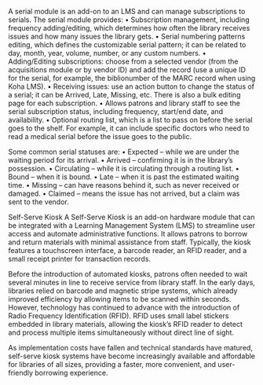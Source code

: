 A serial module is an add-on to an LMS and can manage subscriptions to serials.
The serial module provides:
	•	Subscription management, including frequency adding/editing, which determines how often the library receives issues and how many issues the library gets.
	•	Serial numbering patterns editing, which defines the customizable serial pattern; it can be related to day, month, year, volume, number, or any custom numbers.
	•	Adding/Editing subscriptions: choose from a selected vendor (from the acquisitions module or by vendor ID) and add the record (use a unique ID for the serial, for example, the biblionumber of the MARC record when using Koha LMS).
	•	Receiving issues: use an action button to change the status of a serial; it can be Arrived, Late, Missing, etc. There is also a bulk editing page for each subscription.
	•	Allows patrons and library staff to see the serial subscription status, including frequency, start/end date, and availability.
	•	Optional routing list, which is a list to pass on before the serial goes to the shelf. For example, it can include specific doctors who need to read a medical serial before the issue goes to the public.

Some common serial statuses are:
	•	Expected – while we are under the waiting period for its arrival.
	•	Arrived – confirming it is in the library’s possession.
	•	Circulating – while it is circulating through a routing list.
	•	Bound – when it is bound.
	•	Late – when it is past the estimated waiting time.
	•	Missing – can have reasons behind it, such as never received or damaged.
	•	Claimed – means the issue has not arrived, but a claim was sent to the vendor.



  Self-Serve Kiosk
A Self-Serve Kiosk is an add-on hardware module that can be integrated with a Learning Management System (LMS) to streamline user access and automate administrative functions. It allows patrons to borrow and return materials with minimal assistance from staff. Typically, the kiosk features a touchscreen interface, a barcode reader, an RFID reader, and a small receipt printer for transaction records.

Before the introduction of automated kiosks, patrons often needed to wait several minutes in line to receive service from library staff. In the early days, libraries relied on barcode and magnetic stripe systems, which already improved efficiency by allowing items to be scanned within seconds. However, technology has continued to advance with the introduction of Radio Frequency Identification (RFID). RFID uses small label stickers embedded in library materials, allowing the kiosk’s RFID reader to detect and process multiple items simultaneously without direct line of sight.

As implementation costs have fallen and technical standards have matured, self-serve kiosk systems have become increasingly available and affordable for libraries of all sizes, providing a faster, more convenient, and user-friendly borrowing experience.
